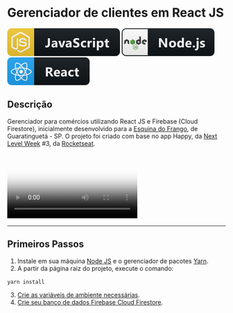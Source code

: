 # Gerenciador de clientes em React JS
![JavaScript](https://github.com/MikeCodesDotNET/ColoredBadges/blob/master/svg/dev/languages/js.svg)
![NodeJS](https://github.com/MikeCodesDotNET/ColoredBadges/blob/master/svg/dev/frameworks/nodejs.svg)
![ReactJS](https://github.com/MikeCodesDotNET/ColoredBadges/blob/master/svg/dev/frameworks/react.svg)

## Descrição

Gerenciador para comércios utilizando React JS e Firebase (Cloud Firestore), inicialmente desenvolvido para a <a href="https://www.instagram.com/ale_esquina.do.frango.guara/">Esquina do Frango</a>, de Guaratinguetá - SP. O projeto foi criado com base no app Happy, da <a href="https://nextlevelweek.com/">Next Level Week</a> #3, da <a href="https://rocketseat.com.br/">Rocketseat</a>.

<video controls="true" allowfullscreen="true" poster="https://thumbs.gfycat.com/SatisfiedRemorsefulLhasaapso-mobile.jpg">
    <source src="https://thumbs.gfycat.com/SatisfiedRemorsefulLhasaapso-mobile.mp4" type="video/mp4" />
    <source src="https://giant.gfycat.com/SatisfiedRemorsefulLhasaapso.webm" type="video/webm" />
</video>

---

## Primeiros Passos

1. Instale em sua máquina <a href="https://nodejs.org/en/download/">Node JS</a> e o gerenciador de pacotes <a href="https://classic.yarnpkg.com/pt-BR/docs/install/#windows-stable">Yarn</a>.
2. A partir da página raiz do projeto, execute o comando: 
```bash
yarn install
```
3. <a href="https://github.com/JonathanLemes/gerenciador-comercio-reactjs/tree/main/src/docs/VariaveisDeAmbiente.md">Crie as variáveis de ambiente necessárias</a>.
4. <a href="">Crie seu banco de dados Firebase Cloud Firestore</a>.